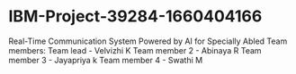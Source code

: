# IBM-Project-39284-1660404166
Real-Time Communication System Powered by AI for Specially Abled
Team members:
Team lead - Velvizhi K
Team member 2 - Abinaya R
Team member 3 - Jayapriya k
Team member 4 - Swathi M
